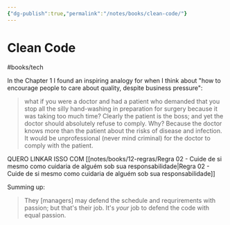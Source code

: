 ```yaml
---
{"dg-publish":true,"permalink":"/notes/books/clean-code/"}
---
```



# Clean Code

#books/tech 

In the Chapter 1 I found an inspiring analogy for when I think about "how to encourage people to care about quality, despite business pressure":

> what if you were a doctor and had a patient who demanded that you stop all the silly hand-washing in preparation for surgery because it was taking too much time? Clearly the patient is the boss; and yet the doctor should absolutely refuse to comply. Why? Because the doctor knows more than the patient about the risks of disease and infection. It would be unprofessional (never mind criminal) for the doctor to comply with the patient.

QUERO LINKAR ISSO COM [[notes/books/12-regras/Regra 02 - Cuide de si mesmo como cuidaria de alguém sob sua responsabilidade\|Regra 02 - Cuide de si mesmo como cuidaria de alguém sob sua responsabilidade]]

Summing up:

> They [managers] may defend the schedule and requrirements with passion; but that's their job. It's *your* job to defend the code with equal passion.
